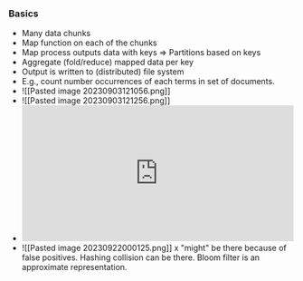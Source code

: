 ### Basics
- Many data chunks
- Map function on each of the chunks
- Map process outputs data with keys => Partitions based on keys
- Aggregate (fold/reduce) mapped data per key
- Output is written to (distributed) file system
- E.g., count number occurrences of each terms in
set of documents.
- ![[Pasted image 20230903121056.png]]
- ![[Pasted image 20230903121256.png]]
- <iframe width="480" height="240" src="https://www.youtube.com/embed/cHGaQz0E7AU" title="Map Reduce explained with example | System Design" frameborder="0" allow="accelerometer; autoplay; clipboard-write; encrypted-media; gyroscope; picture-in-picture; web-share" allowfullscreen></iframe>
- ![[Pasted image 20230922000125.png]] x "might" be there because of false positives. Hashing collision can be there. Bloom filter is an approximate representation.